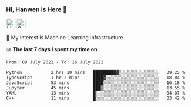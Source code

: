 ### Hi, Hanwen is Here 👋
<p>
	<a href="https://www.linkedin.com/in/liu-hanwen/"><img src="https://img.shields.io/badge/@hanwen-0A66C2?style=flat&logo=LinkedIn&logoColor=white" alt="Linkedin"  height="25px"/></a> 
	<a href="https://scholar.google.com/citations?user=HDF0su0AAAAJ"><img src="https://img.shields.io/badge/scholar-4385FE.svg?&style=plastic&logo=google-scholar&logoColor=white" alt="Google Scholar" height="25px"> </a>
</p>
🌱 My interest is Machine Learning Infrastructure

📊 **The last 7 days I spent my time on** 
<!--START_SECTION:waka-->

```text
From: 09 July 2022 - To: 16 July 2022

Python           2 hrs 10 mins   █████████▓░░░░░░░░░░░░░░░   39.25 %
TypeScript       1 hr 2 mins     ████▓░░░░░░░░░░░░░░░░░░░░   18.84 %
JavaScript       53 mins         ████░░░░░░░░░░░░░░░░░░░░░   16.18 %
Jupyter          45 mins         ███▒░░░░░░░░░░░░░░░░░░░░░   13.55 %
YAML             13 mins         █░░░░░░░░░░░░░░░░░░░░░░░░   04.07 %
C++              11 mins         █░░░░░░░░░░░░░░░░░░░░░░░░   03.42 %
```

<!--END_SECTION:waka-->


<!--
**david990917/david990917** is a ✨ _special_ ✨ repository because its `README.md` (this file) appears on your GitHub profile.

Here are some ideas to get you started:

- 🔭 I’m currently working on ...
- 🌱 I’m currently learning ...
- 👯 I’m looking to collaborate on ...
- 🤔 I’m looking for help with ...
- 💬 Ask me about ...
- 📫 How to reach me: ...
- 😄 Pronouns: ...
- ⚡ Fun fact: ...
-->
